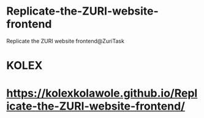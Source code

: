 # Replicate-the-ZURI-website-frontend
Replicate the ZURI website frontend@ZuriTask
# KOLEX

# https://kolexkolawole.github.io/Replicate-the-ZURI-website-frontend/
